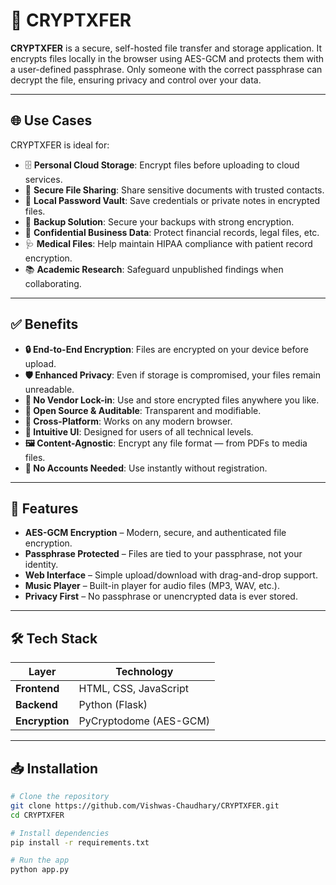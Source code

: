 # 🔐 CRYPTXFER

**CRYPTXFER** is a secure, self-hosted file transfer and storage application. It encrypts files locally in the browser using AES-GCM and protects them with a user-defined passphrase. Only someone with the correct passphrase can decrypt the file, ensuring privacy and control over your data.

---

## 🌐 Use Cases

CRYPTXFER is ideal for:

- 🗄️ **Personal Cloud Storage**: Encrypt files before uploading to cloud services.
- 🔗 **Secure File Sharing**: Share sensitive documents with trusted contacts.
- 🔐 **Local Password Vault**: Save credentials or private notes in encrypted files.
- 💾 **Backup Solution**: Secure your backups with strong encryption.
- 🧾 **Confidential Business Data**: Protect financial records, legal files, etc.
- 🩺 **Medical Files**: Help maintain HIPAA compliance with patient record encryption.
- 📚 **Academic Research**: Safeguard unpublished findings when collaborating.

---

## ✅ Benefits

- **🔒 End-to-End Encryption**: Files are encrypted on your device before upload.
- **🛡️ Enhanced Privacy**: Even if storage is compromised, your files remain unreadable.
- **🧩 No Vendor Lock-in**: Use and store encrypted files anywhere you like.
- **🧠 Open Source & Auditable**: Transparent and modifiable.
- **📱 Cross-Platform**: Works on any modern browser.
- **🧭 Intuitive UI**: Designed for users of all technical levels.
- **🖼️ Content-Agnostic**: Encrypt any file format — from PDFs to media files.
- **🚫 No Accounts Needed**: Use instantly without registration.

---

## 🔧 Features

- **AES-GCM Encryption** – Modern, secure, and authenticated file encryption.
- **Passphrase Protected** – Files are tied to your passphrase, not your identity.
- **Web Interface** – Simple upload/download with drag-and-drop support.
- **Music Player** – Built-in player for audio files (MP3, WAV, etc.).
- **Privacy First** – No passphrase or unencrypted data is ever stored.

---

## 🛠️ Tech Stack

| Layer       | Technology            |
|-------------|------------------------|
| **Frontend** | HTML, CSS, JavaScript |
| **Backend**  | Python (Flask)        |
| **Encryption** | PyCryptodome (AES-GCM) |

---

## 📥 Installation

```bash
# Clone the repository
git clone https://github.com/Vishwas-Chaudhary/CRYPTXFER.git
cd CRYPTXFER

# Install dependencies
pip install -r requirements.txt

# Run the app
python app.py
